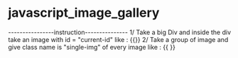 # javascript_image_gallery
----------------instruction---------------
1/ Take a big Div and inside the div take an image with id = "current-id"
like : {{<img id="current-img" src="your_img" alt="">}}
2/ Take a group of image and give class name is "single-img" of every image 
like : {{<img class="single-img" src="your_img" alt="">
          <img class="single-img" src="your_img" alt="">}}
